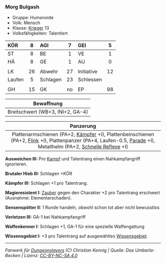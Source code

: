 ### Morg Bulgash

- Gruppe: Humanoide
- Volk: Mensch
- Klasse: [Krieger](../../grw/charaktere-klasse-krieger.md) 13
- Volksfähigkeiten: Talentiert

| KÖR    |  8  | AGI      |  7  | GEI        |  5  |
| :----- | :-: | :------- | :-: | :--------- | :-: |
| ST     |  8  | BE       |  1  | VE         |  1  |
| HÄ     |  8  | GE       |  1  | AU         |  0  |
|        |     |          |     |            |     |
| LK     | 26  | Abwehr   | 27  | Initiative | 12  |
| Laufen |  5  | Schlagen | 23  | Schiessen  |     |
|        |     |          |     |            |     |
| GH     | 15  | GK       | no  | EP         | 98  |

|            Bewaffnung            |
| :------------------------------: |
| Breitschwert (WB+3, INI+2, GA-4) |

|                                                                            Panzerung                                                                             |
| :--------------------------------------------------------------------------------------------------------------------------------------------------------------: |
| Plattenarmschienen (PA+2, [Kämpfer](../../grw/talente/kaempfer.md) +I), Plattenbeinschienen (PA+2, [Flink](../../grw/talente/flink.md) +I), Plattenpanzer (PA+4, Laufen-0.5, [Parade](../../grw/talente/parade.md) +I), Metallhelm (PA+2, [Schnelle Reflexe](../../grw/talente/schnelle-reflexe.md) +I) |

**Ausweichen III:** Pro [Kampf](../../grw/regeln-kampf.md) und Talentrang einen Nahkampfangriff ignorieren.

**Brutaler Hieb III:** Schlagen +KÖR

**Kämpfer III:** Schlagen +1 pro Talentrang.

**Magieresistent I:** [Zauber](../../fanwerk/zauber/zauber.md) gegen den Charakter +2 pro Talentrang erschwert (Ausnahme: Elementarschaden).

**Sensenspötter II:** 1 Runde handeln, obwohl schon tot aber nicht bewusstlos

**Verletzen III:** GA-1 bei Nahkampfangriff

**Waffenkenner I:** Schlagen +1, GA-1 für eine spezielle Waffengattung

**Wissensgebiet I:** +3 pro Talentrang auf ausgewähltes [Wissensgebiet](../../grw/talente/wissensgebiet.md).

---

_Fanwerk für [Dungeonslayers](https://www.dungeonslayers.net/) (C) Christian Kennig | Quelle: Das Umbarla-Becken | Lizenz: [CC-BY-NC-SA 4.0](https://creativecommons.org/licenses/by-nc-sa/4.0/deed.de)_
